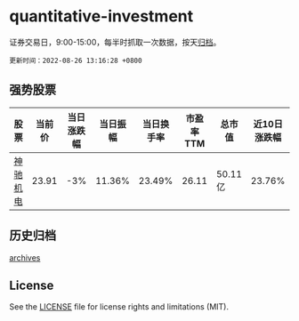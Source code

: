 # quantitative-investment

证券交易日，9:00-15:00，每半时抓取一次数据，按天[归档](archives)。

`更新时间：2022-08-26 13:16:28 +0800`

## 强势股票

|股票|当前价|当日涨跌幅|当日振幅|当日换手率|市盈率TTM|总市值|近10日涨跌幅|
|----|----|----|----|----|----|----|----|
|[神驰机电](https://xueqiu.com/S/SH603109)|23.91|-3%|11.36%|23.49%|26.11|50.11亿|23.76%|

## 历史归档

[archives](archives)

## License

See the [LICENSE](LICENSE) file for license rights and limitations (MIT).